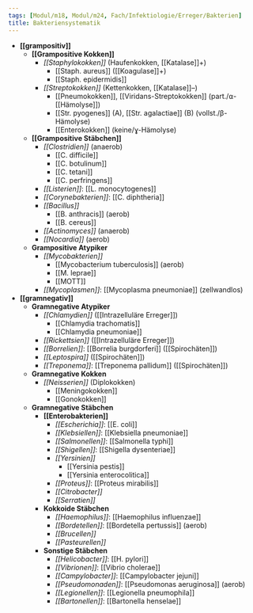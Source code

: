 ```yaml
---
tags: [Modul/m18, Modul/m24, Fach/Infektiologie/Erreger/Bakterien]
title: Bakteriensystematik
---
```

- **[[grampositiv]]**
	- **[[Grampositive Kokken]]**
		- *[[Staphylokokken]]* (Haufenkokken, [[Katalase]]+)
			- [[Staph. aureus]] ([[Koagulase]]+)
			- [[Staph. epidermidis]]
		- *[[Streptokokken]]* (Kettenkokken, [[Katalase]]–)
			- [[Pneumokokken]], [[Viridans-Streptokokken]] (part./⍺-[[Hämolyse]])
			- [[Str. pyogenes]] (A), [[Str. agalactiae]] (B) (vollst./β-Hämolyse)
			- [[Enterokokken]] (keine/ɣ-Hämolyse)
	- **[[Grampositive Stäbchen]]**
		- *[[Clostridien]]* (anaerob)
			- [[C. difficile]]
			- [[C. botulinum]]
			- [[C. tetani]]
			- [[C. perfringens]]
		- *[[Listerien]]*: [[L. monocytogenes]]
		- *[[Corynebakterien]]*: [[C. diphtheria]]
		- *[[Bacillus]]*
			- [[B. anthracis]] (aerob)
			- [[B. cereus]]
		- *[[Actinomyces]]* (anaerob)
		- *[[Nocardia]]* (aerob)
	- **Grampositive Atypiker**
		- *[[Mycobakterien]]*
			- [[Mycobacterium tuberculosis]] (aerob)
			- [[M. leprae]]
			- [[MOTT]]
		- *[[Mycoplasmen]]*: [[Mycoplasma pneumoniae]] (zellwandlos)
- **[[gramnegativ]]**
	- **Gramnegative Atypiker**
		- *[[Chlamydien]]* ([[Intrazelluläre Erreger]])
			- [[Chlamydia trachomatis]]
			- [[Chlamydia pneumoniae]]
		- *[[Rickettsien]]* ([[Intrazelluläre Erreger]])
		- *[[Borrelien]]*: [[Borrelia burgdorferi]] ([[Spirochäten]])
		- *[[Leptospira]]*  ([[Spirochäten]])
		- *[[Treponema]]*: [[Treponema pallidum]] ([[Spirochäten]])
	- **Gramnegative Kokken**
		- *[[Neisserien]]* (Diplokokken)
			- [[Meningokokken]]
			- [[Gonokokken]]
	- **Gramnegative Stäbchen**
		- **[[Enterobakterien]]**
			- *[[Escherichia]]*: [[E. coli]]
			- *[[Klebsiellen]]*: [[Klebsiella pneumoniae]]
			- *[[Salmonellen]]*: [[Salmonella typhi]]
			- *[[Shigellen]]*: [[Shigella dysenteriae]]
			- *[[Yersinien]]*
				- [[Yersinia pestis]]
				- [[Yersinia enterocolitica]]
			- *[[Proteus]]*: [[Proteus mirabilis]]
			- *[[Citrobacter]]*
			- *[[Serratien]]*
		- **Kokkoide Stäbchen**
			- *[[Haemophilus]]*: [[Haemophilus influenzae]]
			- *[[Bordetellen]]*: [[Bordetella pertussis]] (aerob)
			- *[[Brucellen]]*
			- *[[Pasteurellen]]*
		- **Sonstige Stäbchen**
			- *[[Helicobacter]]*: [[H. pylori]]
			- *[[Vibrionen]]*: [[Vibrio cholerae]]
			- *[[Campylobacter]]*: [[Campylobacter jejuni]]
			- *[[Pseudomonaden]]*: [[Pseudomonas aeruginosa]] (aerob)
			- *[[Legionellen]]*: [[Legionella pneumophila]]
			- *[[Bartonellen]]*: [[Bartonella henselae]]